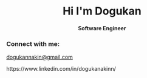 <h1 align="center">Hi I'm Dogukan</h1>
<h4 align="center"> Software Engineer </h4>


<h3 align="left">Connect with me:</h3>
<p align="left">
  <a href="mailto:dogukannakin@gmail.com">dogukannakin@gmail.com</a>
<p align="left">
   https://www.linkedin.com/in/dogukanakinn/
</p>



